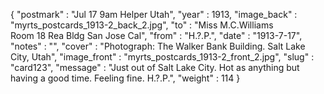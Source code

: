 {
  "postmark" : "Jul 17 9am Helper Utah",
  "year" : 1913,
  "image_back" : "myrts_postcards_1913-2_back_2.jpg",
  "to" : "Miss M.C.Williams<br> Room 18 Rea Bldg San Jose Cal",
  "from" : "H.?.P.",
  "date" : "1913-7-17",
  "notes" : "",
  "cover" : "Photograph: The Walker Bank Building. Salt Lake City, Utah",
  "image_front" : "myrts_postcards_1913-2_front_2.jpg",
  "slug" : "card123",
  "message" : "Just out of Salt Lake City. Hot as anything but having a good time. Feeling fine. H.?.P.",
  "weight" : 114
}
